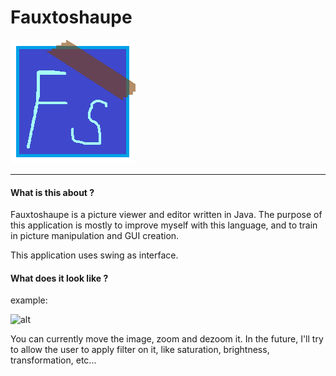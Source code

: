 # Fauxtoshaupe

![alt](https://raw.githubusercontent.com/Pythalex/Fauxtoshaupe/master/icon.png)

-------------------

#### What is this about ?

Fauxtoshaupe is a picture viewer and editor written in Java.
The purpose of this application is mostly to improve myself with this language, and to train in picture manipulation and GUI creation.

This application uses swing as interface.

#### What does it look like ?

example:

![alt](https://i.gyazo.com/e0b5d9a30e56319095a399ac34087eca.png)

You can currently move the image, zoom and dezoom it.
In the future, I'll try to allow the user to apply filter on it, like saturation, brightness, transformation, etc...